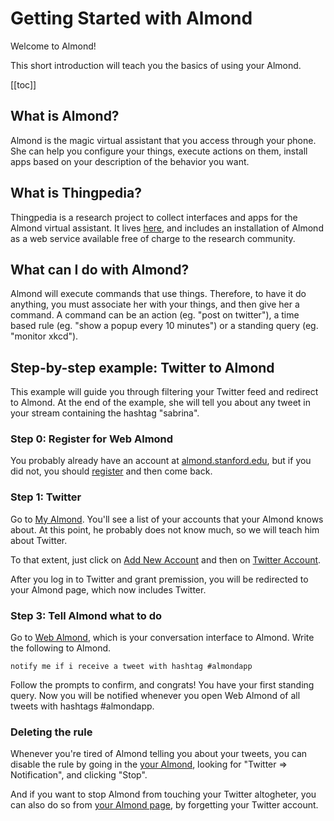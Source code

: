 # Getting Started with Almond

Welcome to Almond!

This short introduction will teach you the basics of using your Almond.

[[toc]]

## What is Almond?

Almond is the magic virtual assistant that you access through your phone. She can
help you configure your things, execute actions on them, install apps based on
your description of the behavior you want.

## What is Thingpedia?

Thingpedia is a research project to collect interfaces and apps for the
Almond virtual assistant. It lives [here](https://thingpedia.stanford.edu/),
and includes an installation of Almond as a web service available free of charge
to the research community.

## What can I do with Almond?

Almond will execute commands that use things. Therefore, to have it do anything,
you must associate her with your things, and then give her a command. A command
can be an action (eg. "post on twitter"), a time based rule (eg. "show a popup every 10 minutes")
or a standing query (eg. "monitor xkcd").

## Step-by-step example: Twitter to Almond

This example will guide you through filtering your Twitter feed and redirect
to Almond. At the end of the example, she will tell you about any tweet in your
stream containing the hashtag "sabrina".

### Step 0: Register for Web Almond

You probably already have an account at
[almond.stanford.edu](https://almond.stanford.edu), but if you did
not, you should
[register](/user/register) and then
come back.

### Step 1: Twitter

Go to [My Almond](/me).
You'll see a list of your accounts that your Almond knows about. At this point,
he probably does not know much, so we will teach him about Twitter.

To that extent, just click on
[Add New Account](/me/devices/create?class=online)
and then on
[Twitter Account](/me/devices/oauth2/com.twitter).

After you log in to Twitter and grant premission, you will be redirected to your
Almond page, which now includes Twitter.

### Step 3: Tell Almond what to do

Go to [Web Almond](/me/conversation), which is your conversation interface to Almond.
Write the following to Almond.

	notify me if i receive a tweet with hashtag #almondapp

Follow the prompts to confirm, and congrats! You have your first standing query.
Now you will be notified whenever you open Web Almond of all tweets with hashtags \#almondapp.

### Deleting the rule

Whenever you're tired of Almond telling you about your tweets, you can disable the
rule by going in the [your Almond](/me), looking for "Twitter ⇒ Notification", and clicking "Stop".

And if you want to stop Almond from touching your Twitter
altogheter, you can also do so from [your Almond page](/me), by forgetting
your Twitter account.
